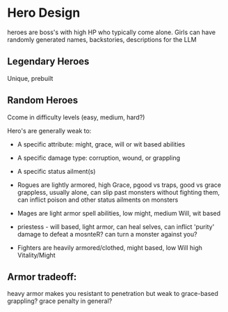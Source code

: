 
# Hero Design

heroes are boss's with high HP who typically come alone.
Girls can have randomly generated names, backstories, descriptions for the LLM

## Legendary Heroes
Unique, prebuilt

## Random Heroes

Ccome in difficulty levels (easy, medium, hard?)


Hero's are generally weak to:

- A specific attribute: might, grace, will or wit based abilities
- A specific damage type: corruption, wound, or grappling
- A specific status ailment(s)

- Rogues are lightly armored, high Grace, pgood vs traps, good vs grace grappless, usually alone, 
can slip past monsters without fighting them, can inflict poison and other status ailments on monsters

- Mages are light armor spell abilities, low might, medium Will, wit based

- priestess - will based, light armor, can heal selves, can inflict 'purity' damage to defeat a mosnteR? can turn a monster against you?

- Fighters are heavily armored/clothed, might based, low Will high Vitality/Might

## Armor tradeoff:

heavy armor makes you resistant to penetration but weak to grace-based grappling? grace penalty in general?